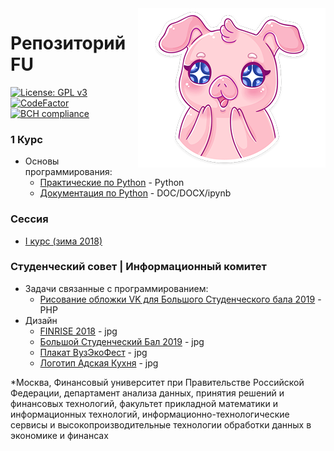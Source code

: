 <img src="pig.png" align="right" />

# Репозиторий FU
[![License: GPL v3](https://img.shields.io/badge/License-GPL%20v3-blue.svg)](https://www.gnu.org/licenses/gpl-3.0)
[![CodeFactor](https://www.codefactor.io/repository/github/flymedllva/fu/badge)](https://www.codefactor.io/repository/github/flymedllva/fu)
[![BCH compliance](https://bettercodehub.com/edge/badge/FlymeDllVa/FU?branch=master)](https://bettercodehub.com/)	
### 1 Курс

* Основы программирования:
	* [Практические по Python](https://github.com/FlymeDllVa/FU/tree/master/Course%20I/Python/Programs) - Python
	* [Документация по Python](https://github.com/FlymeDllVa/FU/tree/master/Course%20I/Python/Documentation) - DOC/DOCX/ipynb

### Сессия
* [I курс (зима 2018)](https://github.com/FlymeDllVa/FU/tree/master/Course%20I/Sessions)

### Студенческий совет | Информационный комитет
* Задачи связанные с программированием:
	* [Рисование обложки VK для Большого Студенческого бала 2019](https://github.com/FlymeDllVa/FU/tree/master/SSt/Programming/VK%20cover) - PHP
* Дизайн
	* [FINRISE 2018](https://github.com/FlymeDllVa/FU/tree/master/SSt/Design/FINRISE%2001.12.18) - jpg
	* [Большой Студенческий Бал 2019](https://github.com/FlymeDllVa/FU/tree/master/SSt/Design/Big%20Student%20Ball%202019) - jpg
	* [Плакат ВузЭкоФест](https://github.com/FlymeDllVa/FU/tree/master/SSt/Design/Eco%20Fest%20Poster) - jpg
	* [Логотип Адская Кухня](https://github.com/FlymeDllVa/FU/tree/master/SSt/Design/Hell%20Kitchen) - jpg

*Москва, Финансовый университет при Правительстве Российской Федерации, департамент анализа данных, принятия решений и финансовых технологий, факультет прикладной математики и информационных технологий, информационно-технологические сервисы и высокопроизводительные технологии обработки данных в экономике и финансах
